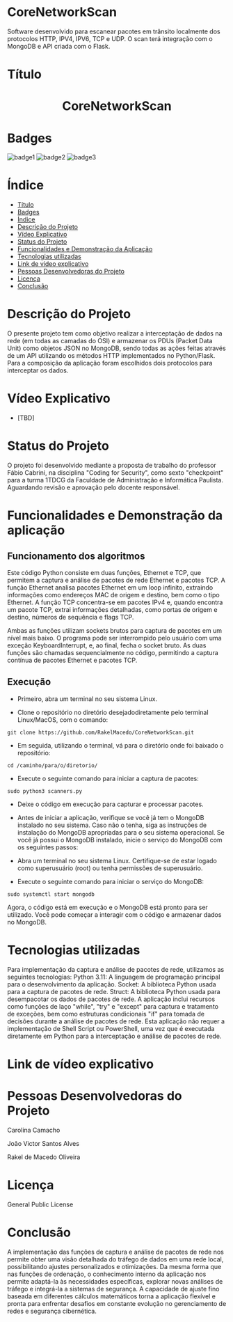 # CoreNetworkScan
Software desenvolvido para escanear pacotes em trânsito localmente dos protocolos HTTP, IPV4, IPV6, TCP e UDP. O scan terá integração com o MongoDB e API criada com o Flask.

# Título

<h1 align="center"> CoreNetworkScan </h1>

# Badges
![badge1](https://img.shields.io/badge/python-3.11-blue) ![badge2](https://img.shields.io/badge/status-aguardando%20revis%C3%A3o-yellow) ![badge3](https://img.shields.io/badge/testado%20por-GrupoDosCrias-green)

# Índice 

* [Título](#título)
* [Badges](#badges)
* [Índice](#índice)
* [Descrição do Projeto](#descrição-do-projeto)
* [Vídeo Explicativo](#vídeo-explicativo)
* [Status do Projeto](#status-do-projeto) 
* [Funcionalidades e Demonstração da Aplicação](#funcionalidades-e-demonstração-da-aplicação)
* [Tecnologias utilizadas](#tecnologias-utilizadas)
* [Link de vídeo explicativo](TBD)
* [Pessoas Desenvolvedoras do Projeto](#pessoas-desenvolvedoras-do-projeto)
* [Licença](#licença)
* [Conclusão](#conclusão)

# Descrição do Projeto

O presente projeto tem como objetivo realizar a interceptação de dados na rede (em todas as camadas do OSI) e armazenar os PDUs (Packet Data Unit) como objetos JSON no MongoDB, sendo todas as ações feitas através de um API utilizando os métodos HTTP implementados no Python/Flask. Para a composição da aplicação foram escolhidos dois protocolos para interceptar os dados.

# Vídeo Explicativo

* [TBD]

# Status do Projeto

O projeto foi desenvolvido mediante a proposta de trabalho do professor Fábio Cabrini, na disciplina "Coding for Security", como sexto "checkpoint" para a turma 1TDCG da Faculdade de Administração e Informática Paulista. Aguardando revisão e aprovação pelo docente responsável. 

# Funcionalidades e Demonstração da aplicação

## Funcionamento dos algoritmos

Este código Python consiste em duas funções, Ethernet e TCP, que permitem a captura e análise de pacotes de rede Ethernet e pacotes TCP. A função Ethernet analisa pacotes Ethernet em um loop infinito, extraindo informações como endereços MAC de origem e destino, bem como o tipo Ethernet. A função TCP concentra-se em pacotes IPv4 e, quando encontra um pacote TCP, extrai informações detalhadas, como portas de origem e destino, números de sequência e flags TCP.

Ambas as funções utilizam sockets brutos para captura de pacotes em um nível mais baixo. O programa pode ser interrompido pelo usuário com uma exceção KeyboardInterrupt, e, ao final, fecha o socket bruto. As duas funções são chamadas sequencialmente no código, permitindo a captura contínua de pacotes Ethernet e pacotes TCP.

## Execução

* Primeiro, abra um terminal no seu sistema Linux.

* Clone o repositório no diretório desejadodiretamente pelo terminal Linux/MacOS, com o comando:
```
git clone https://github.com/RakelMacedo/CoreNetworkScan.git
```
* Em seguida, utilizando o terminal, vá para o diretório onde foi baixado o repositório:
```
cd /caminho/para/o/diretorio/
```
* Execute o seguinte comando para iniciar a captura de pacotes:
```
sudo python3 scanners.py
```
* Deixe o código em execução para capturar e processar pacotes.

* Antes de iniciar a aplicação, verifique se você já tem o MongoDB instalado no seu sistema. Caso não o tenha, siga as instruções de instalação do MongoDB apropriadas para o seu sistema operacional. Se você já possui o MongoDB instalado, inicie o serviço do MongoDB com os seguintes passos:

* Abra um terminal no seu sistema Linux. Certifique-se de estar logado como superusuário (root) ou tenha permissões de superusuário.

* Execute o seguinte comando para iniciar o serviço do MongoDB:
```
sudo systemctl start mongodb
```
Agora, o código está em execução e o MongoDB está pronto para ser utilizado. Você pode começar a interagir com o código e armazenar dados no MongoDB.

# Tecnologias utilizadas

Para implementação da captura e análise de pacotes de rede, utilizamos as seguintes tecnologias:
Python 3.11: A linguagem de programação principal para o desenvolvimento da aplicação.
Socket: A biblioteca Python usada para a captura de pacotes de rede.
Struct: A biblioteca Python usada para desempacotar os dados de pacotes de rede.
A aplicação inclui recursos como funções de laço "while", "try" e "except" para captura e tratamento de exceções, bem como estruturas condicionais "if" para tomada de decisões durante a análise de pacotes de rede.
Esta aplicação não requer a implementação de Shell Script ou PowerShell, uma vez que é executada diretamente em Python para a interceptação e análise de pacotes de rede.

# Link de vídeo explicativo

# Pessoas Desenvolvedoras do Projeto

Carolina Camacho

João Victor Santos Alves

Rakel de Macedo Oliveira

# Licença

 General Public License

# Conclusão

A implementação das funções de captura e análise de pacotes de rede nos permite obter uma visão detalhada do tráfego de dados em uma rede local, possibilitando ajustes personalizados e otimizações. Da mesma forma que nas funções de ordenação, o conhecimento interno da aplicação nos permite adaptá-la às necessidades específicas, explorar novas análises de tráfego e integrá-la a sistemas de segurança. A capacidade de ajuste fino baseada em diferentes cálculos matemáticos torna a aplicação flexível e pronta para enfrentar desafios em constante evolução no gerenciamento de redes e segurança cibernética.
